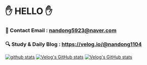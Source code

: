 
# ✋ HELLO ✋ 

### 📧 Contact Email : nandong5923@naver.com
### 🔍 Study & Daily Blog : https://velog.io/@nandong1104
[![github stats](https://github-readme-stats.vercel.app/api?username=khyojun&show_icons=true&hide_border=False)](https://velog.io/@nandong1104)
[![Velog's GitHub stats](https://velog-readme-stats.vercel.app/api?name=nandong1104)](https://velog.io/@nandong1104)
[![Velog's GitHub stats](https://velog-readme-stats.vercel.app/api/list?name=nandong1104)](https://velog.io/@nandong1104) 

